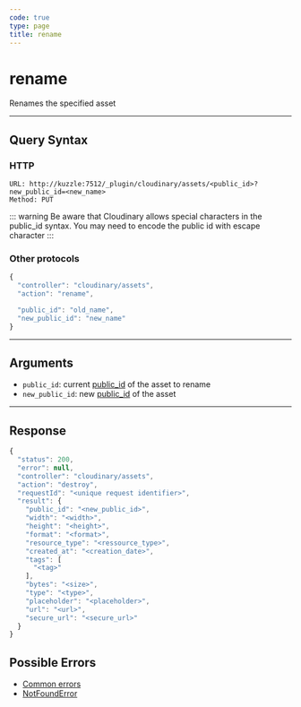 ```yaml
--- 
code: true
type: page
title: rename
--- 
```


# rename

Renames the specified asset

--- 

## Query Syntax 

### HTTP 

```http
URL: http://kuzzle:7512/_plugin/cloudinary/assets/<public_id>?new_public_id=<new_name>
Method: PUT
```

::: warning
Be aware that Cloudinary allows special characters in the public_id syntax. You may need to encode the public id with escape character 
:::

### Other protocols 

```js
{
  "controller": "cloudinary/assets",
  "action": "rename",

  "public_id": "old_name",
  "new_public_id": "new_name"
}
```
---

## Arguments 

- `public_id`: current [public_id](https://cloudinary.com/documentation/upload_images#public_id_the_image_identifier) of the asset to rename
- `new_public_id`: new [public_id](https://cloudinary.com/documentation/upload_images#public_id_the_image_identifier) of the asset 
---

## Response 

```js
{
  "status": 200,
  "error": null,
  "controller": "cloudinary/assets",
  "action": "destroy",
  "requestId": "<unique request identifier>",
  "result": {
    "public_id": "<new_public_id>",
    "width": "<width>",
    "height": "<height>",
    "format": "<format>",
    "resource_type": "<ressource_type>",
    "created_at": "<creation_date>",
    "tags": [
      "<tag>"
    ],
    "bytes": "<size>",
    "type": "<type>",
    "placeholder": "<placeholder>",
    "url": "<url>",
    "secure_url": "<secure_url>"
  }
}
```

## Possible Errors 

-  [Common errors](/core/1/api/essentials/errors#common-errors)
-  [NotFoundError](/core/1/api/essentials/errors#specific-errors)